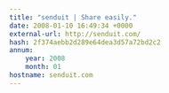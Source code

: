 ```yaml
---
title: "senduit | Share easily."
date: 2008-01-10 16:49:34 +0000
external-url: http://senduit.com/
hash: 2f374aebb2d289e64dea3d57a72bd2c2
annum:
    year: 2008
    month: 01
hostname: senduit.com
---
```



